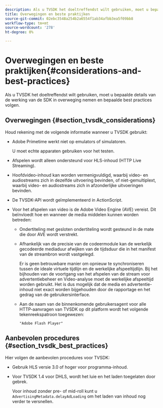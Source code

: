 ```yaml
---
description: Als u TVSDK het doeltreffendst wilt gebruiken, moet u bepaalde details van de werking van de SDK in overweging nemen en bepaalde best practices volgen.
title: Overwegingen en beste praktijken
source-git-commit: 02ebc3548a254b2a6554f1ab34afbb3ea5f09bb8
workflow-type: tm+mt
source-wordcount: '278'
ht-degree: 0%

---
```


# Overwegingen en beste praktijken{#considerations-and-best-practices}

Als u TVSDK het doeltreffendst wilt gebruiken, moet u bepaalde details van de werking van de SDK in overweging nemen en bepaalde best practices volgen.

## Overwegingen {#section_tvsdk_considerations}

Houd rekening met de volgende informatie wanneer u TVSDK gebruikt:

* Adobe Primetime werkt niet op emulators of simulatoren.

  U moet echte apparaten gebruiken voor het testen.
* Afspelen wordt alleen ondersteund voor HLS-inhoud (HTTP Live Streaming).
* Hoofdvideo-inhoud kan worden vermenigvuldigd, waarbij video- en audiostreams zich in dezelfde uitvoering bevinden, of niet-gemultiplext, waarbij video- en audiostreams zich in afzonderlijke uitvoeringen bevinden.
* De TVSDK-API wordt geïmplementeerd in ActionScript.
* Voor het afspelen van video is de Adobe Video Engine (AVE) vereist. Dit beïnvloedt hoe en wanneer de media middelen kunnen worden betreden:

   * Ondertiteling met gesloten ondertiteling wordt gesteund in de mate die door AVE wordt verstrekt.
   * Afhankelijk van de precisie van de codeermodule kan de werkelijk gecodeerde mediaduur afwijken van de tijdsduur die in het manifest van de streambron wordt vastgelegd.

     Er is geen betrouwbare manier om opnieuw te synchroniseren tussen de ideale virtuele tijdlijn en de werkelijke afspeeltijdlijn. Bij het bijhouden van de voortgang van het afspelen van de stream voor advertentiebeheer en Video-analyse moet de werkelijke afspeeltijd worden gebruikt. Het is dus mogelijk dat de media en advertentie-inhoud niet exact worden bijgehouden door de rapportage en het gedrag van de gebruikersinterface.
   * Aan de naam van de binnenkomende gebruikersagent voor alle HTTP-aanvragen van TVSDK op dit platform wordt het volgende tekenreekspatroon toegewezen:

     ```
     "Adobe Flash Player"
     ```

## Aanbevolen procedures {#section_tvsdk_best_practices}

Hier volgen de aanbevolen procedures voor TVSDK:

* Gebruik HLS versie 3.0 of hoger voor programma-inhoud.
* Voor TVSDK 1.4 voor DHLS, wordt het luie en het laden toegelaten door gebrek.

  Voor inhoud zonder pre- of mid-roll kunt u `AdvertisingMetadata.delayAdLoading` om het laden van inhoud nog verder te versnellen.
